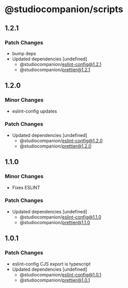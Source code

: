 # @studiocompanion/scripts

## 1.2.1

### Patch Changes

- bump deps
- Updated dependencies [undefined]
  - @studiocompanion/eslint-config@1.2.1
  - @studiocompanion/prettier@1.2.1

## 1.2.0

### Minor Changes

- eslint-config updates

### Patch Changes

- Updated dependencies [undefined]
  - @studiocompanion/eslint-config@1.2.0
  - @studiocompanion/prettier@1.2.0

## 1.1.0

### Minor Changes

- Fixes ESLINT

### Patch Changes

- Updated dependencies [undefined]
  - @studiocompanion/eslint-config@1.1.0
  - @studiocompanion/prettier@1.1.0

## 1.0.1

### Patch Changes

- eslint-config CJS export is typescript
- Updated dependencies [undefined]
  - @studiocompanion/eslint-config@1.0.1
  - @studiocompanion/prettier@1.0.1
